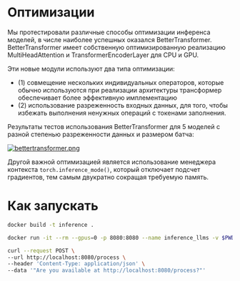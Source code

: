 # Оптимизации

Мы протестировали различные способы оптимизации инференса моделей, в числе наиболее успешных оказался BetterTransformer. BetterTransformer имеет собственную оптимизированную реализацию MultiHeadAttention и TransformerEncoderLayer для CPU и GPU.

Эти новые модули используют два типа оптимизации:  
- (1) совмещение нескольких индивидуальных операторов, которые обычно используются при реализации архитектуры трансформер обеспечивает более эффективную имплементацию
- (2) использование разреженность входных данных, для того, чтобы избежать выполнения ненужных операций с токенами заполнения.

Результаты тестов использования BetterTransformer для 5 моделей с разной степенью разреженности данных и размером батча:

[![bettertransformer.png](https://i.postimg.cc/NfWWd9cN/bettertransformer.png)](https://postimg.cc/rKNnmpzW)

Другой важной оптимизацией является использование менеджера контекста `torch.inference_mode()`, который отключает подсчет градиентов, тем самым двукратно сокращая требуемую память.


# Как запускать

```bash
docker build -t inference .

docker run -it --rm --gpus=0 -p 8080:8080 --name inference_llms -v $PWD:/src inference:latest

curl --request POST \
--url http://localhost:8080/process \
--header 'Content-Type: application/json' \
--data '"Are you available at http://localhost:8080/process?"'
```

